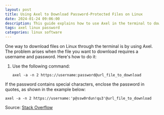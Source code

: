 ```yaml
---
layout: post
title: Using Axel to Download Password-Protected Files on Linux
date: 2024-01-24 09:06:00
description: This guide explains how to use Axel in the terminal to download files that require a username and password, including handling special characters in the password.
tags: axel linux password
categories: linux software
---
```


One way to download files on Linux through the terminal is by using Axel. The problem arises when the file you want to download requires a username and password. Here's how to do it:

1. Use the following command:
   ```
   axel -a -n 2 https://username:password@url_file_to_download
   ```

If the password contains special characters, enclose the password in quotes, as shown in the example below:
   ```
   axel -a -n 2 https://username:'p@ssw0rdun!qu3'@url_file_to_download
   ```

Source: [Stack Overflow](https://stackoverflow.com/questions/16822086/download-files-with-user-name-and-password-using-axel-downloader-not-accepting-s)

